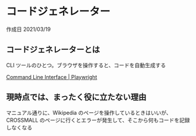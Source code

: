 # コードジェネレーター

作成日 2021/03/19

## コードジェネレーターとは

CLI ツールのひとつ。ブラウザを操作すると、コードを自動生成する

[Command Line Interface \| Playwright](https://playwright.dev/python/docs/cli/)

## 現時点では、まったく役に立たない理由

マニュアル通りに、Wikipedia のページを操作しているときはいいが、CROSSMALL のページに行くとエラーが発生して、そこから何もコードを記録しなくなる
